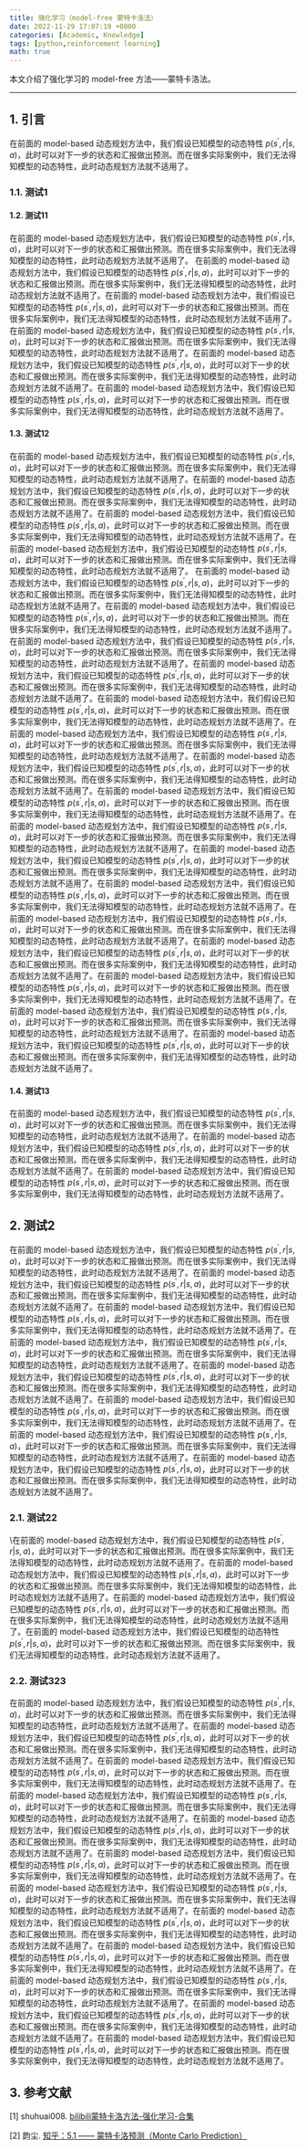 ```yaml
---
title: 强化学习（model-free 蒙特卡洛法）
date: 2022-11-29 17:07:19 +0800
categories: [Academic, Knowledge]
tags: [python,reinforcement learning]
math: true
---
```


本文介绍了强化学习的 model-free 方法——蒙特卡洛法。

<!--more-->

---

## 1. 引言

在前面的 model-based 动态规划方法中，我们假设已知模型的动态特性 $p(s^\prime,r \vert s,a)$，此时可以对下一步的状态和汇报做出预测。而在很多实际案例中，我们无法得知模型的动态特性，此时动态规划方法就不适用了。

### 1.1. 测试1

#### 1.2. 测试11

在前面的 model-based 动态规划方法中，我们假设已知模型的动态特性 $p(s^\prime,r \vert s,a)$，此时可以对下一步的状态和汇报做出预测。而在很多实际案例中，我们无法得知模型的动态特性，此时动态规划方法就不适用了。
在前面的 model-based 动态规划方法中，我们假设已知模型的动态特性 $p(s^\prime,r \vert s,a)$，此时可以对下一步的状态和汇报做出预测。而在很多实际案例中，我们无法得知模型的动态特性，此时动态规划方法就不适用了。在前面的 model-based 动态规划方法中，我们假设已知模型的动态特性 $p(s^\prime,r \vert s,a)$，此时可以对下一步的状态和汇报做出预测。而在很多实际案例中，我们无法得知模型的动态特性，此时动态规划方法就不适用了。在前面的 model-based 动态规划方法中，我们假设已知模型的动态特性 $p(s^\prime,r \vert s,a)$，此时可以对下一步的状态和汇报做出预测。而在很多实际案例中，我们无法得知模型的动态特性，此时动态规划方法就不适用了。在前面的 model-based 动态规划方法中，我们假设已知模型的动态特性 $p(s^\prime,r \vert s,a)$，此时可以对下一步的状态和汇报做出预测。而在很多实际案例中，我们无法得知模型的动态特性，此时动态规划方法就不适用了。在前面的 model-based 动态规划方法中，我们假设已知模型的动态特性 $p(s^\prime,r \vert s,a)$，此时可以对下一步的状态和汇报做出预测。而在很多实际案例中，我们无法得知模型的动态特性，此时动态规划方法就不适用了。

#### 1.3. 测试12

在前面的 model-based 动态规划方法中，我们假设已知模型的动态特性 $p(s^\prime,r \vert s,a)$，此时可以对下一步的状态和汇报做出预测。而在很多实际案例中，我们无法得知模型的动态特性，此时动态规划方法就不适用了。在前面的 model-based 动态规划方法中，我们假设已知模型的动态特性 $p(s^\prime,r \vert s,a)$，此时可以对下一步的状态和汇报做出预测。而在很多实际案例中，我们无法得知模型的动态特性，此时动态规划方法就不适用了。在前面的 model-based 动态规划方法中，我们假设已知模型的动态特性 $p(s^\prime,r \vert s,a)$，此时可以对下一步的状态和汇报做出预测。而在很多实际案例中，我们无法得知模型的动态特性，此时动态规划方法就不适用了。在前面的 model-based 动态规划方法中，我们假设已知模型的动态特性 $p(s^\prime,r \vert s,a)$，此时可以对下一步的状态和汇报做出预测。而在很多实际案例中，我们无法得知模型的动态特性，此时动态规划方法就不适用了。
在前面的 model-based 动态规划方法中，我们假设已知模型的动态特性 $p(s^\prime,r \vert s,a)$，此时可以对下一步的状态和汇报做出预测。而在很多实际案例中，我们无法得知模型的动态特性，此时动态规划方法就不适用了。在前面的 model-based 动态规划方法中，我们假设已知模型的动态特性 $p(s^\prime,r \vert s,a)$，此时可以对下一步的状态和汇报做出预测。而在很多实际案例中，我们无法得知模型的动态特性，此时动态规划方法就不适用了。在前面的 model-based 动态规划方法中，我们假设已知模型的动态特性 $p(s^\prime,r \vert s,a)$，此时可以对下一步的状态和汇报做出预测。而在很多实际案例中，我们无法得知模型的动态特性，此时动态规划方法就不适用了。在前面的 model-based 动态规划方法中，我们假设已知模型的动态特性 $p(s^\prime,r \vert s,a)$，此时可以对下一步的状态和汇报做出预测。而在很多实际案例中，我们无法得知模型的动态特性，此时动态规划方法就不适用了。在前面的 model-based 动态规划方法中，我们假设已知模型的动态特性 $p(s^\prime,r \vert s,a)$，此时可以对下一步的状态和汇报做出预测。而在很多实际案例中，我们无法得知模型的动态特性，此时动态规划方法就不适用了。在前面的 model-based 动态规划方法中，我们假设已知模型的动态特性 $p(s^\prime,r \vert s,a)$，此时可以对下一步的状态和汇报做出预测。而在很多实际案例中，我们无法得知模型的动态特性，此时动态规划方法就不适用了。在前面的 model-based 动态规划方法中，我们假设已知模型的动态特性 $p(s^\prime,r \vert s,a)$，此时可以对下一步的状态和汇报做出预测。而在很多实际案例中，我们无法得知模型的动态特性，此时动态规划方法就不适用了。在前面的 model-based 动态规划方法中，我们假设已知模型的动态特性 $p(s^\prime,r \vert s,a)$，此时可以对下一步的状态和汇报做出预测。而在很多实际案例中，我们无法得知模型的动态特性，此时动态规划方法就不适用了。在前面的 model-based 动态规划方法中，我们假设已知模型的动态特性 $p(s^\prime,r \vert s,a)$，此时可以对下一步的状态和汇报做出预测。而在很多实际案例中，我们无法得知模型的动态特性，此时动态规划方法就不适用了。在前面的 model-based 动态规划方法中，我们假设已知模型的动态特性 $p(s^\prime,r \vert s,a)$，此时可以对下一步的状态和汇报做出预测。而在很多实际案例中，我们无法得知模型的动态特性，此时动态规划方法就不适用了。在前面的 model-based 动态规划方法中，我们假设已知模型的动态特性 $p(s^\prime,r \vert s,a)$，此时可以对下一步的状态和汇报做出预测。而在很多实际案例中，我们无法得知模型的动态特性，此时动态规划方法就不适用了。在前面的 model-based 动态规划方法中，我们假设已知模型的动态特性 $p(s^\prime,r \vert s,a)$，此时可以对下一步的状态和汇报做出预测。而在很多实际案例中，我们无法得知模型的动态特性，此时动态规划方法就不适用了。在前面的 model-based 动态规划方法中，我们假设已知模型的动态特性 $p(s^\prime,r \vert s,a)$，此时可以对下一步的状态和汇报做出预测。而在很多实际案例中，我们无法得知模型的动态特性，此时动态规划方法就不适用了。在前面的 model-based 动态规划方法中，我们假设已知模型的动态特性 $p(s^\prime,r \vert s,a)$，此时可以对下一步的状态和汇报做出预测。而在很多实际案例中，我们无法得知模型的动态特性，此时动态规划方法就不适用了。在前面的 model-based 动态规划方法中，我们假设已知模型的动态特性 $p(s^\prime,r \vert s,a)$，此时可以对下一步的状态和汇报做出预测。而在很多实际案例中，我们无法得知模型的动态特性，此时动态规划方法就不适用了。在前面的 model-based 动态规划方法中，我们假设已知模型的动态特性 $p(s^\prime,r \vert s,a)$，此时可以对下一步的状态和汇报做出预测。而在很多实际案例中，我们无法得知模型的动态特性，此时动态规划方法就不适用了。

#### 1.4. 测试13

在前面的 model-based 动态规划方法中，我们假设已知模型的动态特性 $p(s^\prime,r \vert s,a)$，此时可以对下一步的状态和汇报做出预测。而在很多实际案例中，我们无法得知模型的动态特性，此时动态规划方法就不适用了。在前面的 model-based 动态规划方法中，我们假设已知模型的动态特性 $p(s^\prime,r \vert s,a)$，此时可以对下一步的状态和汇报做出预测。而在很多实际案例中，我们无法得知模型的动态特性，此时动态规划方法就不适用了。在前面的 model-based 动态规划方法中，我们假设已知模型的动态特性 $p(s^\prime,r \vert s,a)$，此时可以对下一步的状态和汇报做出预测。而在很多实际案例中，我们无法得知模型的动态特性，此时动态规划方法就不适用了。

## 2. 测试2

在前面的 model-based 动态规划方法中，我们假设已知模型的动态特性 $p(s^\prime,r \vert s,a)$，此时可以对下一步的状态和汇报做出预测。而在很多实际案例中，我们无法得知模型的动态特性，此时动态规划方法就不适用了。在前面的 model-based 动态规划方法中，我们假设已知模型的动态特性 $p(s^\prime,r \vert s,a)$，此时可以对下一步的状态和汇报做出预测。而在很多实际案例中，我们无法得知模型的动态特性，此时动态规划方法就不适用了。在前面的 model-based 动态规划方法中，我们假设已知模型的动态特性 $p(s^\prime,r \vert s,a)$，此时可以对下一步的状态和汇报做出预测。而在很多实际案例中，我们无法得知模型的动态特性，此时动态规划方法就不适用了。在前面的 model-based 动态规划方法中，我们假设已知模型的动态特性 $p(s^\prime,r \vert s,a)$，此时可以对下一步的状态和汇报做出预测。而在很多实际案例中，我们无法得知模型的动态特性，此时动态规划方法就不适用了。在前面的 model-based 动态规划方法中，我们假设已知模型的动态特性 $p(s^\prime,r \vert s,a)$，此时可以对下一步的状态和汇报做出预测。而在很多实际案例中，我们无法得知模型的动态特性，此时动态规划方法就不适用了。在前面的 model-based 动态规划方法中，我们假设已知模型的动态特性 $p(s^\prime,r \vert s,a)$，此时可以对下一步的状态和汇报做出预测。而在很多实际案例中，我们无法得知模型的动态特性，此时动态规划方法就不适用了。在前面的 model-based 动态规划方法中，我们假设已知模型的动态特性 $p(s^\prime,r \vert s,a)$，此时可以对下一步的状态和汇报做出预测。而在很多实际案例中，我们无法得知模型的动态特性，此时动态规划方法就不适用了。在前面的 model-based 动态规划方法中，我们假设已知模型的动态特性 $p(s^\prime,r \vert s,a)$，此时可以对下一步的状态和汇报做出预测。而在很多实际案例中，我们无法得知模型的动态特性，此时动态规划方法就不适用了。

### 2.1. 测试22

\在前面的 model-based 动态规划方法中，我们假设已知模型的动态特性 $p(s^\prime,r \vert s,a)$，此时可以对下一步的状态和汇报做出预测。而在很多实际案例中，我们无法得知模型的动态特性，此时动态规划方法就不适用了。在前面的 model-based 动态规划方法中，我们假设已知模型的动态特性 $p(s^\prime,r \vert s,a)$，此时可以对下一步的状态和汇报做出预测。而在很多实际案例中，我们无法得知模型的动态特性，此时动态规划方法就不适用了。在前面的 model-based 动态规划方法中，我们假设已知模型的动态特性 $p(s^\prime,r \vert s,a)$，此时可以对下一步的状态和汇报做出预测。而在很多实际案例中，我们无法得知模型的动态特性，此时动态规划方法就不适用了。在前面的 model-based 动态规划方法中，我们假设已知模型的动态特性 $p(s^\prime,r \vert s,a)$，此时可以对下一步的状态和汇报做出预测。而在很多实际案例中，我们无法得知模型的动态特性，此时动态规划方法就不适用了。

### 2.2. 测试323

在前面的 model-based 动态规划方法中，我们假设已知模型的动态特性 $p(s^\prime,r \vert s,a)$，此时可以对下一步的状态和汇报做出预测。而在很多实际案例中，我们无法得知模型的动态特性，此时动态规划方法就不适用了。在前面的 model-based 动态规划方法中，我们假设已知模型的动态特性 $p(s^\prime,r \vert s,a)$，此时可以对下一步的状态和汇报做出预测。而在很多实际案例中，我们无法得知模型的动态特性，此时动态规划方法就不适用了。在前面的 model-based 动态规划方法中，我们假设已知模型的动态特性 $p(s^\prime,r \vert s,a)$，此时可以对下一步的状态和汇报做出预测。而在很多实际案例中，我们无法得知模型的动态特性，此时动态规划方法就不适用了。在前面的 model-based 动态规划方法中，我们假设已知模型的动态特性 $p(s^\prime,r \vert s,a)$，此时可以对下一步的状态和汇报做出预测。而在很多实际案例中，我们无法得知模型的动态特性，此时动态规划方法就不适用了。在前面的 model-based 动态规划方法中，我们假设已知模型的动态特性 $p(s^\prime,r \vert s,a)$，此时可以对下一步的状态和汇报做出预测。而在很多实际案例中，我们无法得知模型的动态特性，此时动态规划方法就不适用了。在前面的 model-based 动态规划方法中，我们假设已知模型的动态特性 $p(s^\prime,r \vert s,a)$，此时可以对下一步的状态和汇报做出预测。而在很多实际案例中，我们无法得知模型的动态特性，此时动态规划方法就不适用了。在前面的 model-based 动态规划方法中，我们假设已知模型的动态特性 $p(s^\prime,r \vert s,a)$，此时可以对下一步的状态和汇报做出预测。而在很多实际案例中，我们无法得知模型的动态特性，此时动态规划方法就不适用了。在前面的 model-based 动态规划方法中，我们假设已知模型的动态特性 $p(s^\prime,r \vert s,a)$，此时可以对下一步的状态和汇报做出预测。而在很多实际案例中，我们无法得知模型的动态特性，此时动态规划方法就不适用了。在前面的 model-based 动态规划方法中，我们假设已知模型的动态特性 $p(s^\prime,r \vert s,a)$，此时可以对下一步的状态和汇报做出预测。而在很多实际案例中，我们无法得知模型的动态特性，此时动态规划方法就不适用了。在前面的 model-based 动态规划方法中，我们假设已知模型的动态特性 $p(s^\prime,r \vert s,a)$，此时可以对下一步的状态和汇报做出预测。而在很多实际案例中，我们无法得知模型的动态特性，此时动态规划方法就不适用了。在前面的 model-based 动态规划方法中，我们假设已知模型的动态特性 $p(s^\prime,r \vert s,a)$，此时可以对下一步的状态和汇报做出预测。而在很多实际案例中，我们无法得知模型的动态特性，此时动态规划方法就不适用了。在前面的 model-based 动态规划方法中，我们假设已知模型的动态特性 $p(s^\prime,r \vert s,a)$，此时可以对下一步的状态和汇报做出预测。而在很多实际案例中，我们无法得知模型的动态特性，此时动态规划方法就不适用了。

## 3. 参考文献

[1] shuhuai008. [bilibili蒙特卡洛方法-强化学习-合集](https://space.bilibili.com/97068901/channel/collectiondetail?sid=196314)

[2] 韵尘. [知乎：5.1 —— 蒙特卡洛预测（Monte Carlo Prediction）](https://zhuanlan.zhihu.com/p/538564739)